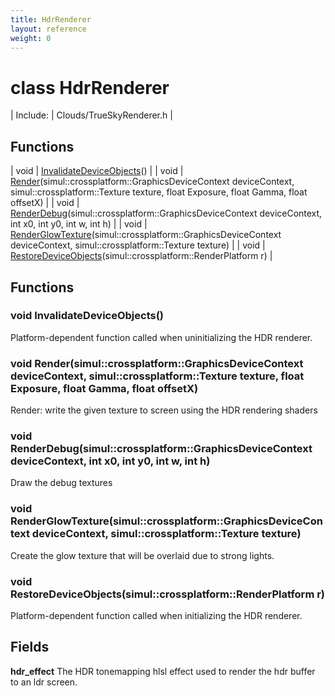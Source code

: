 ```yaml
---
title: HdrRenderer
layout: reference
weight: 0
---
```

class HdrRenderer
===

| Include: | Clouds/TrueSkyRenderer.h |



Functions
---

| void | [InvalidateDeviceObjects](#InvalidateDeviceObjects)() |
| void | [Render](#Render)(simul::crossplatform::GraphicsDeviceContext deviceContext, simul::crossplatform::Texture texture, float Exposure, float Gamma, float offsetX) |
| void | [RenderDebug](#RenderDebug)(simul::crossplatform::GraphicsDeviceContext deviceContext, int x0, int y0, int w, int h) |
| void | [RenderGlowTexture](#RenderGlowTexture)(simul::crossplatform::GraphicsDeviceContext deviceContext, simul::crossplatform::Texture texture) |
| void | [RestoreDeviceObjects](#RestoreDeviceObjects)(simul::crossplatform::RenderPlatform r) |


Functions
---
<a name="InvalidateDeviceObjects"></a>
### void InvalidateDeviceObjects()
Platform-dependent function called when uninitializing the HDR renderer.
<a name="Render"></a>
### void Render(simul::crossplatform::GraphicsDeviceContext deviceContext, simul::crossplatform::Texture texture, float Exposure, float Gamma, float offsetX)
Render: write the given texture to screen using the HDR rendering shaders
<a name="RenderDebug"></a>
### void RenderDebug(simul::crossplatform::GraphicsDeviceContext deviceContext, int x0, int y0, int w, int h)
Draw the debug textures
<a name="RenderGlowTexture"></a>
### void RenderGlowTexture(simul::crossplatform::GraphicsDeviceContext deviceContext, simul::crossplatform::Texture texture)
Create the glow texture that will be overlaid due to strong lights.
<a name="RestoreDeviceObjects"></a>
### void RestoreDeviceObjects(simul::crossplatform::RenderPlatform r)
Platform-dependent function called when initializing the HDR renderer.

Fields
---

**hdr_effect**  The HDR tonemapping hlsl effect used to render the hdr buffer to an ldr screen.
